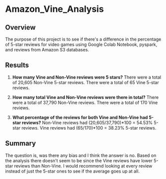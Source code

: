 # Amazon_Vine_Analysis

## Overview
The purpose of this project is to see if there's a difference in the percentage of 5-star reviews for video games using Google Colab Notebook, pyspark, and reviews from Amazon S3 databases.

## Results
1. **How many Vine and Non-Vine reviews were 5 stars?**
There were a total of 20,605 Non-Vine 5-star reviews. There were a total of 65 Vine 5-star reviews.

2. **How many total Vine and Non-Vine reviews were there in total?**
There were a total of 37,790 Non-Vine reviews. There were a total of 170 Vine reviews.

3. **What percentage of the reviews for both Vine and Non-Vine had 5-star reviews?**
Non-Vine reviews had (20,605/37,790)*100 = 54.53% 5-star reviews. Vine reviews had (65/170)*100 = 38.23% 5-star reviews.

## Summary
The question is, was there any bias and I think the answer is no. Based on the analysis there doesn't seem to be since the Vine reviews have lower 5-star reviews than Non-Vine. I would recommend looking at every review instead of just the 5-star ones to see if the average goes up at all.

